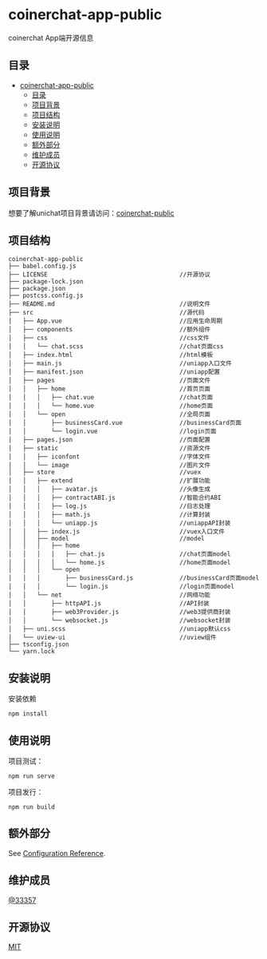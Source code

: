 # coinerchat-app-public
coinerchat App端开源信息

## 目录

- [coinerchat-app-public](#coinerchat-app-public)
  - [目录](#目录)
  - [项目背景](#项目背景)
  - [项目结构](#项目结构)
  - [安装说明](#安装说明)
  - [使用说明](#使用说明)
  - [额外部分](#额外部分)
  - [维护成员](#维护成员)
  - [开源协议](#开源协议)

## 项目背景

想要了解unichat项目背景请访问：[coinerchat-public](https://github.com/33357/coinerchat-public)


## 项目结构

```
coinerchat-app-public
├── babel.config.js
├── LICENSE                                     //开源协议
├── package-lock.json
├── package.json
├── postcss.config.js
├── README.md                                   //说明文件
├── src                                         //源代码
│   ├── App.vue                                 //应用生命周期
│   ├── components                              //额外组件
│   ├── css                                     //css文件
│   │   └── chat.scss                           //chat页面css
│   ├── index.html                              //html模板
│   ├── main.js                                 //uniapp入口文件
│   ├── manifest.json                           //uniapp配置
│   ├── pages                                   //页面文件
│   │   ├── home                                //首页页面
│   │   │   ├── chat.vue                        //chat页面
│   │   │   └── home.vue                        //home页面
│   │   └── open                                //全局页面
│   │       ├── businessCard.vue                //businessCard页面
│   │       └── login.vue                       //login页面
│   ├── pages.json                              //页面配置
│   ├── static                                  //资源文件
│   │   ├── iconfont                            //字体文件
│   │   └── image                               //图片文件
│   ├── store                                   //vuex
│   │   ├── extend                              //扩展功能
│   │   │   ├── avatar.js                       //头像生成
│   │   │   ├── contractABI.js                  //智能合约ABI
│   │   │   ├── log.js                          //日志处理
│   │   │   ├── math.js                         //计算封装
│   │   │   └── uniapp.js                       //uniappAPI封装
│   │   ├── index.js                            //vuex入口文件
│   │   ├── model                               //model
│   │   │   ├── home                            
│   │   │   │   ├── chat.js                     //chat页面model
│   │   │   │   └── home.js                     //home页面model
│   │   │   └── open
│   │   │       ├── businessCard.js             //businessCard页面model
│   │   │       └── login.js                    //login页面model
│   │   └── net                                 //网络功能
│   │       ├── httpAPI.js                      //API封装
│   │       ├── web3Provider.js                 //web3提供商封装
│   │       └── websocket.js                    //websocket封装
│   ├── uni.scss                                //uniapp默认css
│   └── uview-ui                                //uview组件
├── tsconfig.json
└── yarn.lock
```

## 安装说明

安装依赖
```
npm install
```

## 使用说明

项目测试：
```
npm run serve
```

项目发行：
```
npm run build
```

## 额外部分

See [Configuration Reference](https://cli.vuejs.org/config/).

## 维护成员

[@33357](https://github.com/33357)

## 开源协议

[MIT](LICENSE)